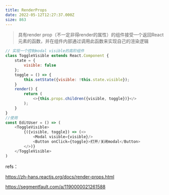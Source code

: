 ```yaml
---
title: RenderProps
date: 2022-05-12T12:27:37.000Z
size: 863
---
```

> 具有render prop（不一定非得render的属性）的组件接受一个返回React元素的函数，并在组件内部通过调用此函数来实现自己的渲染逻辑

```javascript
// 实现一个控制modal visible的高阶组件
class ToggleVisible extends React.Component {
    state = {
        visible: false
    };
    toggle = () => {
        this.setState({visible: !this.state.visible});
    }
    render() {
        return (
            <>{this.props.children({visible, toggle})}</>
        );
    }
}
//使用
const EditUser = () => (
    <ToggleVisible>
        {({visible, toggle}) => (<>
            <Modal visible={visible}/>
            <Button onClick={toggle}>打开/关闭modal</Button>
        </>)}
    </ToggleVisible>
)
```



refs：

https://zh-hans.reactjs.org/docs/render-props.html

https://segmentfault.com/a/1190000021261588
